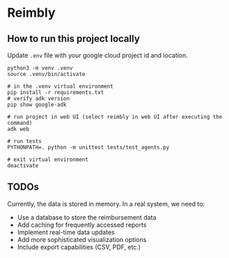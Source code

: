 # Reimbly

## How to run this project locally
Update `.env` file with your google cloud project id and location.

```
python3 -m venv .venv
source .venv/bin/activate

# in the .venv virtual environment
pip install -r requirements.txt
# verify adk version
pip show google-adk

# run project in web UI (select reimbly in web UI after executing the command)
adk web

# run tests
PYTHONPATH=. python -m unittest tests/test_agents.py

# exit virtual environment
deactivate
```



## TODOs
Currently, the data is stored in memory. In a real system, we need to:
- Use a database to store the reimbursement data
- Add caching for frequently accessed reports
- Implement real-time data updates
- Add more sophisticated visualization options
- Include export capabilities (CSV, PDF, etc.)